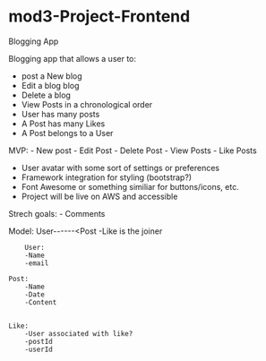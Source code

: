 # mod3-Project-Frontend

Blogging App

Blogging app that allows a user to: 
- post a New blog 
- Edit a blog blog 
- Delete a blog 
- View Posts in a chronological order 
- User has many posts
- A Post has many Likes
- A Post belongs to a User

MVP:
    - New post
    - Edit Post
    - Delete Post
    - View Posts
    - Like Posts

* User avatar with some sort of settings or preferences 
* Framework integration for styling (bootstrap?)
* Font Awesome or something similiar for buttons/icons, etc.
* Project will be live on AWS and accessible



Strech goals:
    - Comments

Model:
    User---<Like>---<Post
    -Like is the joiner


        User:
        -Name
        -email

    Post:
        -Name
        -Date
        -Content
    

    Like:
        -User associated with like?
        -postId
        -userId


